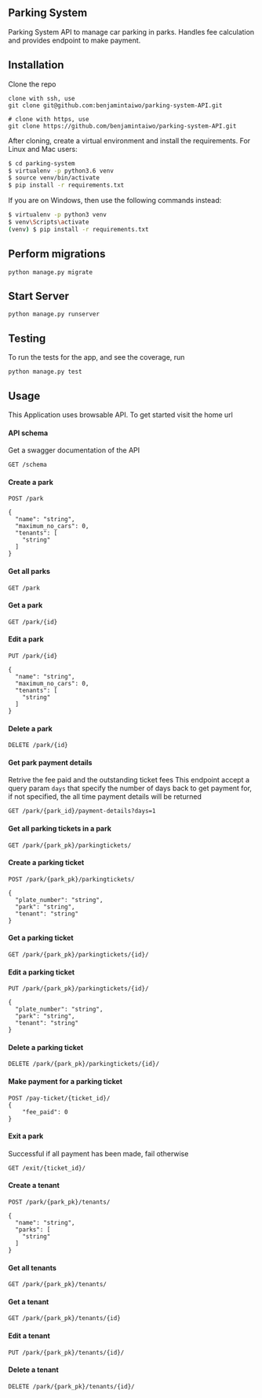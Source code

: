 ## Parking System

Parking System API to manage car parking in parks. Handles fee calculation and provides endpoint to make payment.

## Installation
Clone the repo
```
clone with ssh, use
git clone git@github.com:benjamintaiwo/parking-system-API.git

# clone with https, use
git clone https://github.com/benjamintaiwo/parking-system-API.git
```
After cloning, create a virtual environment and install the requirements. For Linux and Mac users:

 ```sh
$ cd parking-system
$ virtualenv -p python3.6 venv
$ source venv/bin/activate
$ pip install -r requirements.txt
 ```
 If you are on Windows, then use the following commands instead:

 ```sh
$ virtualenv -p python3 venv
$ venv\Scripts\activate
(venv) $ pip install -r requirements.txt
```

## Perform migrations
```
python manage.py migrate
```

## Start Server
```
python manage.py runserver
```

## Testing
To run the tests for the app, and see the coverage, run
```
python manage.py test
```

## Usage

This Application uses browsable API. To get started visit the home url

#### API schema
Get a swagger documentation of the API

```
GET /schema
```

#### Create a park
```
POST /park

{
  "name": "string",
  "maximum_no_cars": 0,
  "tenants": [
    "string"
  ]
}
```

#### Get all parks

```
GET /park
```

#### Get a park

```
GET /park/{id}
```

#### Edit a park

```
PUT /park/{id}

{
  "name": "string",
  "maximum_no_cars": 0,
  "tenants": [
    "string"
  ]
}
```

#### Delete a park

```
DELETE /park/{id}
```

#### Get park payment details

Retrive the fee paid and the outstanding ticket fees
This endpoint accept a query param `days` that specify the number of days back to get payment for, if not specified, the all time payment details will be returned
```
GET /park/{park_id}/payment-details?days=1
```

#### Get all parking tickets in a park

```
GET /park/{park_pk}/parkingtickets/
```

#### Create a parking ticket

```
POST /park/{park_pk}/parkingtickets/

{
  "plate_number": "string",
  "park": "string",
  "tenant": "string"
}

```

#### Get a parking ticket

```
GET /park/{park_pk}/parkingtickets/{id}/
```

#### Edit a parking ticket

```
PUT /park/{park_pk}/parkingtickets/{id}/

{
  "plate_number": "string",
  "park": "string",
  "tenant": "string"
}

```

#### Delete a parking ticket

```
DELETE /park/{park_pk}/parkingtickets/{id}/
```

#### Make payment for a parking ticket

```
POST /pay-ticket/{ticket_id}/
{
    "fee_paid": 0
}
```

#### Exit a park
Successful if all payment has been made, fail otherwise

```
GET /exit/{ticket_id}/
```

#### Create a tenant
```
POST /park/{park_pk}/tenants/

{
  "name": "string",
  "parks": [
    "string"
  ]
}

```

#### Get all tenants
```
GET /park/{park_pk}/tenants/
```

#### Get a tenant
```
GET /park/{park_pk}/tenants/{id}
```

#### Edit a tenant
```
PUT /park/{park_pk}/tenants/{id}/
```

#### Delete a tenant
```
DELETE /park/{park_pk}/tenants/{id}/
```